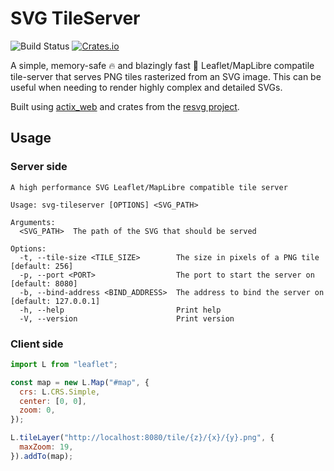 # SVG TileServer

![Build Status](https://github.com/GaspardCulis/svg-tileserver/actions/workflows/rust.yml/badge.svg)
[![Crates.io](https://img.shields.io/crates/v/svg-tileserver.svg)](https://crates.io/crates/svg-tileserver)

A simple, memory-safe 🔥 and blazingly fast 🚀 Leaflet/MapLibre compatile tile-server that serves PNG tiles rasterized from an SVG image. This can be useful when needing to render highly complex and detailed SVGs.

Built using [actix_web](https://actix.rs/) and crates from the [resvg project](https://github.com/RazrFalcon/resvg).

## Usage

### Server side

```
A high performance SVG Leaflet/MapLibre compatible tile server

Usage: svg-tileserver [OPTIONS] <SVG_PATH>

Arguments:
  <SVG_PATH>  The path of the SVG that should be served

Options:
  -t, --tile-size <TILE_SIZE>        The size in pixels of a PNG tile [default: 256]
  -p, --port <PORT>                  The port to start the server on [default: 8080]
  -b, --bind-address <BIND_ADDRESS>  The address to bind the server on [default: 127.0.0.1]
  -h, --help                         Print help
  -V, --version                      Print version
```

### Client side

```js
import L from "leaflet";

const map = new L.Map("#map", {
  crs: L.CRS.Simple,
  center: [0, 0],
  zoom: 0,
});

L.tileLayer("http://localhost:8080/tile/{z}/{x}/{y}.png", {
  maxZoom: 19,
}).addTo(map);
```
